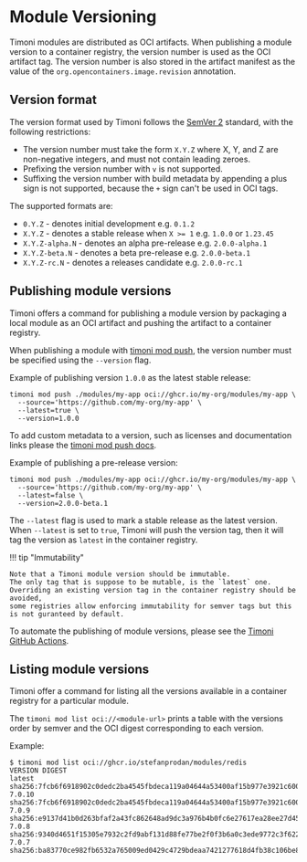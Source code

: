 # Module Versioning

Timoni modules are distributed as OCI artifacts. When publishing a module version
to a container registry, the version number is used as the OCI artifact tag.
The version number is also stored in the artifact manifest as the value of the
`org.opencontainers.image.revision` annotation.

## Version format

The version format used by Timoni follows the [SemVer 2](https://semver.org/spec/v2.0.0.html)
standard, with the following restrictions:

- The version number must take the form `X.Y.Z` where X, Y, and Z are non-negative integers, and must not contain leading zeroes.
- Prefixing the version number with `v` is not supported.
- Suffixing the version number with build metadata by appending a plus sign is not supported, because the `+` sign can't be used in OCI tags.

The supported formats are:

- `0.Y.Z` - denotes initial development e.g. `0.1.2`
- `X.Y.Z` - denotes a stable release when  `X >= 1` e.g. `1.0.0` or `1.23.45`
- `X.Y.Z-alpha.N` - denotes an alpha pre-release e.g. `2.0.0-alpha.1`
- `X.Y.Z-beta.N` - denotes a beta pre-release e.g. `2.0.0-beta.1`
- `X.Y.Z-rc.N` - denotes a releases candidate e.g. `2.0.0-rc.1`

## Publishing module versions

Timoni offers a command for publishing a module version
by packaging a local module as an OCI artifact and pushing
the artifact to a container registry.

When publishing a module with [timoni mod push](cmd/timoni_mod_push.md),
the version number must be specified using the `--version` flag.

Example of publishing version `1.0.0` as the latest stable release:

```shell
timoni mod push ./modules/my-app oci://ghcr.io/my-org/modules/my-app \
  --source='https://github.com/my-org/my-app' \
  --latest=true \
  --version=1.0.0
```

To add custom metadata to a version, such as licenses and documentation links
please the [timoni mod push docs](cmd/timoni_mod_pull.md).

Example of publishing a pre-release version:

```shell
timoni mod push ./modules/my-app oci://ghcr.io/my-org/modules/my-app \
  --source='https://github.com/my-org/my-app' \
  --latest=false \
  --version=2.0.0-beta.1
```

The `--latest` flag is used to mark a stable release as the latest version.
When `--latest` is set to `true`, Timoni will push the version tag,
then it will tag the version as `latest` in the container registry.

!!! tip "Immutability"

    Note that a Timoni module version should be immutable.
    The only tag that is suppose to be mutable, is the `latest` one.
    Overriding an existing version tag in the container registry should be avoided,
    some registries allow enforcing immutability for semver tags but this is not guranteed by default.

To automate the publishing of module versions, please see the [Timoni GitHub Actions](github-actions.md).

## Listing module versions

Timoni offer a command for listing all the versions available in a container registry for a particular module.

The `timoni mod list oci://<module-url>` prints a table with the versions order by semver
and the OCI digest corresponding to each version.

Example:

```console
$ timoni mod list oci://ghcr.io/stefanprodan/modules/redis
VERSION DIGEST                                                                  
latest  sha256:7fcb6f6918902c0dedc2ba4545fbdeca119a04644a53400af15b977e3921c600 
7.0.10  sha256:7fcb6f6918902c0dedc2ba4545fbdeca119a04644a53400af15b977e3921c600 
7.0.9   sha256:e9137d41b0d263bfaf2a43fc862648ad9dc3a976b4b0fc6e27617ea28ee27d45 
7.0.8   sha256:9340d4651f15305e7932c2fd9abf131d88fe77be2f0f3b6a0c3ede9772c3f622 
7.0.7   sha256:ba83770ce982fb6532a765009ed0429c4729bdeaa7421277618d4fb38c106be8 
```
